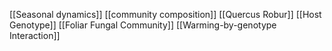 [[Seasonal dynamics]]
[[community composition]]
[[Quercus Robur]]
[[Host Genotype]]
[[Foliar Fungal Community]]
[[Warming-by-genotype Interaction]]
